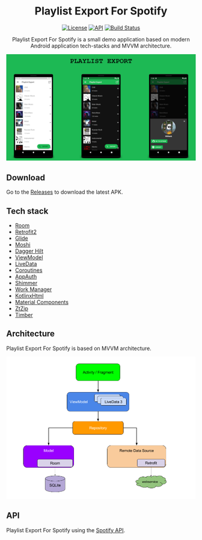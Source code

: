 <h1 align="center">Playlist Export For Spotify</h1>

<p align="center">
  <a href="https://opensource.org/licenses/Apache-2.0"><img alt="License" src="https://img.shields.io/badge/License-Apache%202.0-blue.svg"/></a>
  <a href="https://android-arsenal.com/api?level=21"><img alt="API" src="https://img.shields.io/badge/API-21%2B-brightgreen.svg?style=flat"/></a>
  <a href="https://github.com/WiMank/Playlist-Export-For-Spotify/actions"><img alt="Build Status" src="https://github.com/WiMank/Playlist-Export-For-Spotify/workflows/Android%20CI/badge.svg"/></a> 

<p align="center">  
Playlist Export For Spotify is a small demo application based on modern Android application tech-stacks and MVVM architecture.
</p>

<p align="center">
<img src="/previews/scr.png"/>
</p>


## Download
Go to the [Releases](https://github.com/WiMank/Playlist-Export-For-Spotify/releases) to download the latest APK.


## Tech stack  
* [Room](https://developer.android.com/topic/libraries/architecture/room)  
* [Retrofit2](https://github.com/square/retrofit)  
* [Glide](https://github.com/bumptech/glide)  
* [Moshi](https://github.com/square/moshi/)  
* [Dagger Hilt](https://dagger.dev/hilt/)  
* [ViewModel](https://developer.android.com/topic/libraries/architecture/viewmodel)  
* [LiveData](https://developer.android.com/topic/libraries/architecture/livedata)  
* [Coroutines](https://github.com/Kotlin/kotlinx.coroutines)  
* [AppAuth](https://github.com/openid/AppAuth-Android)  
* [Shimmer](https://github.com/facebook/shimmer-android)  
* [Work Manager](https://developer.android.com/topic/libraries/architecture/workmanager)  
* [KotlinxHtml](https://github.com/Kotlin/kotlinx.html)  
* [Material Components](https://github.com/material-components/material-components-android)  
* [ZtZip](https://github.com/zeroturnaround/zt-zip)  
* [Timber](https://github.com/JakeWharton/timber)  

    
## Architecture
Playlist Export For Spotify is based on MVVM architecture.

![architecture](/previews/final-architecture.png)

## API
Playlist Export For Spotify using the [Spotify API](https://developer.spotify.com/documentation/web-api/).
